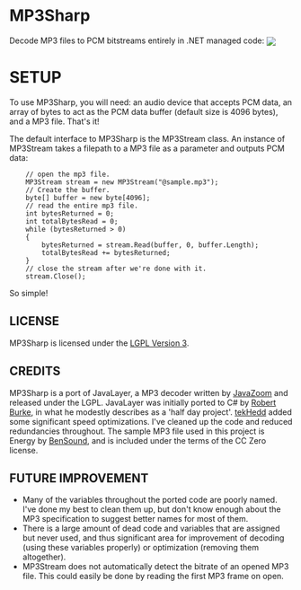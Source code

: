 # MP3Sharp
Decode MP3 files to PCM bitstreams entirely in .NET managed code:
<img align="center" src ="https://raw.githubusercontent.com/ZaneDubya/MP3Sharp/master/Images/MP3SharpHeader.png" />

# SETUP
To use MP3Sharp, you will need: an audio device that accepts PCM data, an array of bytes to act as the PCM data buffer (default size is 4096 bytes), and a MP3 file. That's it!

The default interface to MP3Sharp is the MP3Stream class. An instance of MP3Stream takes a filepath to a MP3 file as a parameter and outputs PCM data:
```CSharp
    // open the mp3 file.
    MP3Stream stream = new MP3Stream("@sample.mp3");
    // Create the buffer.
    byte[] buffer = new byte[4096];
    // read the entire mp3 file.
    int bytesReturned = 0;
    int totalBytesRead = 0;
    while (bytesReturned > 0)
    {
        bytesReturned = stream.Read(buffer, 0, buffer.Length);
        totalBytesRead += bytesReturned;
    }
    // close the stream after we're done with it.
    stream.Close();
```
So simple!

## LICENSE
MP3Sharp is licensed under the [LGPL Version 3](https://github.com/ZaneDubya/MP3Sharp/blob/master/license.txt).

## CREDITS
MP3Sharp is a port of JavaLayer, a MP3 decoder written by [JavaZoom](http://www.javazoom.net) and released under the LGPL. JavaLayer was initially ported to C# by [Robert Burke](http://www.robburke.net/), in what he modestly describes as a 'half day project'. [tekHedd](http://www.byteheaven.com/) added some significant speed optimizations. I've cleaned up the code and reduced redundancies throughout. The sample MP3 file used in this project is Energy by [BenSound](http://www.bensound.com), and is included under the terms of the CC Zero license.

## FUTURE IMPROVEMENT
* Many of the variables throughout the ported code are poorly named. I've done my best to clean them up, but don't know enough about the MP3 specification to suggest better names for most of them. 
* There is a large amount of dead code and variables that are assigned but never used, and thus significant area for improvement of decoding (using these variables properly) or optimization (removing them altogether).
* MP3Stream does not automatically detect the bitrate of an opened MP3 file. This could easily be done by reading the first MP3 frame on open.
